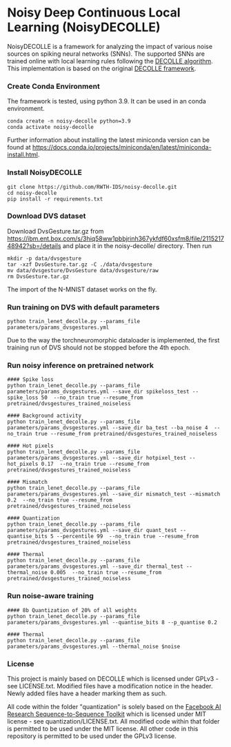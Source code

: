 # Noisy Deep Continuous Local Learning (NoisyDECOLLE)

NoisyDECOLLE is a framework for analyzing the impact of various noise sources on spiking neural networks (SNNs). The supported SNNs are trained online with local learning rules following the [DECOLLE algorithm](https://www.frontiersin.org/articles/10.3389/fnins.2020.00424/full). This implementation is based on the original [DECOLLE framework](https://github.com/nmi-lab/decolle-public/tree/master/decolle).


### Create Conda Environment
The framework is tested, using python 3.9. It can be used in an conda environment.
```
conda create -n noisy-decolle python=3.9
conda activate noisy-decolle
```
Further information about installing the latest miniconda version can be found at https://docs.conda.io/projects/miniconda/en/latest/miniconda-install.html.

### Install NoisyDECOLLE
```
git clone https://github.com/RWTH-IDS/noisy-decolle.git
cd noisy-decolle
pip install -r requirements.txt
```

### Download DVS dataset
Download DvsGesture.tar.gz from https://ibm.ent.box.com/s/3hiq58ww1pbbjrinh367ykfdf60xsfm8/file/211521748942?sb=/details and place it in the noisy-decolle/ directory. Then run
```
mkdir -p data/dvsgesture
tar -xzf DvsGesture.tar.gz -C ./data/dvsgesture
mv data/dvsgesture/DvsGesture data/dvsgesture/raw
rm DvsGesture.tar.gz
```
The import of the N-MNIST dataset works on the fly.

### Run training on DVS with default parameters
```
python train_lenet_decolle.py --params_file parameters/params_dvsgestures.yml
```
Due to the way the torchneuromorphic dataloader is implemented, the first training run of DVS should not be stopped before the 4th epoch.

### Run noisy inference on pretrained network
```
#### Spike loss
python train_lenet_decolle.py --params_file parameters/params_dvsgestures.yml --save_dir spikeloss_test --spike_loss 50  --no_train true --resume_from pretrained/dvsgestures_trained_noiseless

#### Background activity
python train_lenet_decolle.py --params_file parameters/params_dvsgestures.yml --save_dir ba_test --ba_noise 4  --no_train true --resume_from pretrained/dvsgestures_trained_noiseless

#### Hot pixels
python train_lenet_decolle.py --params_file parameters/params_dvsgestures.yml --save_dir hotpixel_test --hot_pixels 0.17  --no_train true --resume_from pretrained/dvsgestures_trained_noiseless

#### Mismatch
python train_lenet_decolle.py --params_file parameters/params_dvsgestures.yml --save_dir mismatch_test --mismatch 0.2  --no_train true --resume_from pretrained/dvsgestures_trained_noiseless

#### Quantization
python train_lenet_decolle.py --params_file parameters/params_dvsgestures.yml --save_dir quant_test --quantise_bits 5 --percentile 99  --no_train true --resume_from pretrained/dvsgestures_trained_noiseless

#### Thermal
python train_lenet_decolle.py --params_file parameters/params_dvsgestures.yml --save_dir thermal_test --thermal_noise 0.005  --no_train true --resume_from pretrained/dvsgestures_trained_noiseless
```

### Run noise-aware training
```
#### 8b Quantization of 20% of all weights
python train_lenet_decolle.py --params_file parameters/params_dvsgestures.yml --quantise_bits 8 --p_quantise 0.2

#### Thermal
python train_lenet_decolle.py --params_file parameters/params_dvsgestures.yml --thermal_noise $noise
```

### License
This project is mainly based on DECOLLE which is licensed under GPLv3 - see LICENSE.txt. Modified files have a modification notice in the header. Newly added files have a header marking them as such. 

All code within the folder "quantization" is solely based on the [Facebook AI Research Sequence-to-Sequence Toolkit](https://github.com/facebookresearch/fairseq/tree/main) which is licensed under MIT license - see quantization/LICENSE.txt. All modified code within that folder is permitted to be used under the MIT license. All other code in this repository is permitted to be used under the GPLv3 license.
